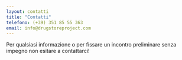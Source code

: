 ```yaml
---
layout: contatti
title: "Contatti"
telefono: (+39) 351 85 55 363
email: info@drugstoreproject.com
---
```


Per qualsiasi informazione o  per fissare un  incontro preliminare senza impegno non esitare a contattarci!
